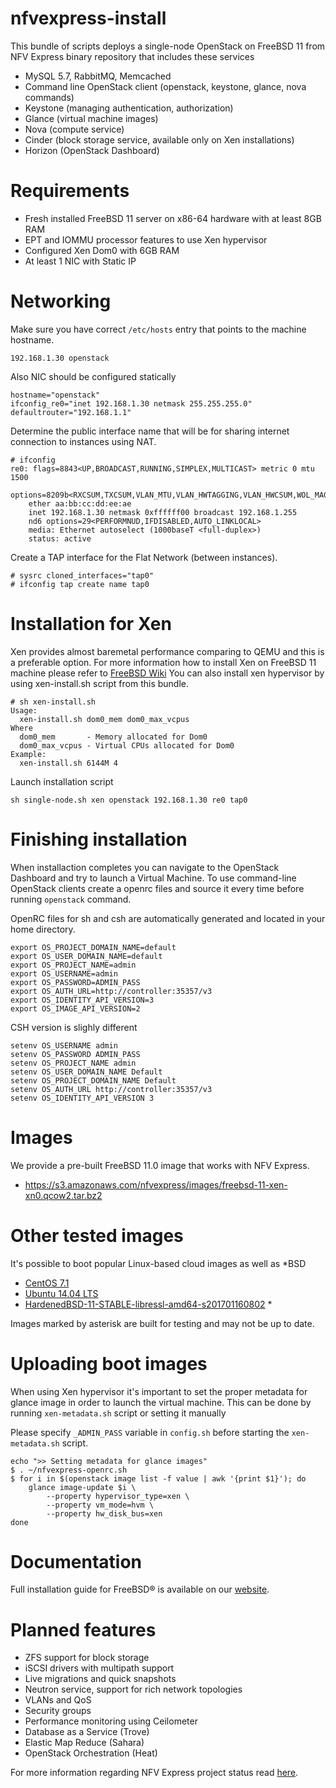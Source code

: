 # nfvexpress-install
This bundle of scripts deploys a single-node OpenStack on FreeBSD 11 from NFV Express binary repository that includes these services

- MySQL 5.7, RabbitMQ, Memcached
- Command line OpenStack client (openstack, keystone, glance, nova commands)
- Keystone (managing authentication, authorization)
- Glance (virtual machine images)
- Nova (compute service)
- Cinder (block storage service, available only on Xen installations)
- Horizon (OpenStack Dashboard)

# Requirements
- Fresh installed FreeBSD 11 server on x86-64 hardware with at least 8GB RAM
- EPT and IOMMU processor features to use Xen hypervisor
- Configured Xen Dom0 with 6GB RAM
- At least 1 NIC with Static IP

# Networking
Make sure you have correct ``/etc/hosts`` entry that points to the machine hostname.

```
192.168.1.30 openstack
```

Also NIC should be configured statically

```
hostname="openstack"
ifconfig_re0="inet 192.168.1.30 netmask 255.255.255.0"
defaultrouter="192.168.1.1"
```

Determine the public interface name that will be for sharing internet connection to instances using NAT.

```
# ifconfig
re0: flags=8843<UP,BROADCAST,RUNNING,SIMPLEX,MULTICAST> metric 0 mtu 1500
	options=8209b<RXCSUM,TXCSUM,VLAN_MTU,VLAN_HWTAGGING,VLAN_HWCSUM,WOL_MAGIC,LINKSTATE>
	ether aa:bb:cc:dd:ee:ae
	inet 192.168.1.30 netmask 0xffffff00 broadcast 192.168.1.255 
	nd6 options=29<PERFORMNUD,IFDISABLED,AUTO_LINKLOCAL>
	media: Ethernet autoselect (1000baseT <full-duplex>)
	status: active
```

Create a TAP interface for the Flat Network (between instances). 

```
# sysrc cloned_interfaces="tap0"
# ifconfig tap create name tap0
```

# Installation for Xen
Xen provides almost baremetal performance comparing to QEMU and this is a preferable option.
For more information how to install Xen on FreeBSD 11 machine please refer to [FreeBSD Wiki](https://wiki.freebsd.org/Xen)
You can also install xen hypervisor by using xen-install.sh script from this bundle.

```
# sh xen-install.sh 
Usage:
  xen-install.sh dom0_mem dom0_max_vcpus
Where
  dom0_mem       - Memory allocated for Dom0
  dom0_max_vcpus - Virtual CPUs allocated for Dom0
Example:
  xen-install.sh 6144M 4
```

Launch installation script

```
sh single-node.sh xen openstack 192.168.1.30 re0 tap0
```

# Finishing installation
When installaction completes you can navigate to the OpenStack Dashboard and try to launch a Virtual Machine.
To use command-line OpenStack clients create a openrc files and source it every time before running ``openstack`` command.

OpenRC files for sh and csh are automatically generated and located in your home directory.

```
export OS_PROJECT_DOMAIN_NAME=default
export OS_USER_DOMAIN_NAME=default
export OS_PROJECT_NAME=admin
export OS_USERNAME=admin
export OS_PASSWORD=ADMIN_PASS
export OS_AUTH_URL=http://controller:35357/v3
export OS_IDENTITY_API_VERSION=3
export OS_IMAGE_API_VERSION=2
```

CSH version is slighly different

```
setenv OS_USERNAME admin
setenv OS_PASSWORD ADMIN_PASS
setenv OS_PROJECT_NAME admin
setenv OS_USER_DOMAIN_NAME Default
setenv OS_PROJECT_DOMAIN_NAME Default
setenv OS_AUTH_URL http://controller:35357/v3
setenv OS_IDENTITY_API_VERSION 3
```

# Images
We provide a pre-built FreeBSD 11.0 image that works with NFV Express.

- https://s3.amazonaws.com/nfvexpress/images/freebsd-11-xen-xn0.qcow2.tar.bz2

# Other tested images
It's possible to boot popular Linux-based cloud images as well as *BSD

- [CentOS 7.1](http://cloud.centos.org/centos/7/images/CentOS-7-x86_64-GenericCloud-1503.qcow2)
- [Ubuntu 14.04 LTS](https://cloud-images.ubuntu.com/trusty/current/)
- [HardenedBSD-11-STABLE-libressl-amd64-s201701160802](https://s3.amazonaws.com/nfvexpress/images/hardened.qcow2.tar.bz2) *

Images marked by asterisk are built for testing and may not be up to date.


# Uploading boot images
When using Xen hypervisor it's important to set the proper metadata for glance image in order to launch the virtual machine. This can be done by running ``xen-metadata.sh`` script or setting it manually

Please specify ``_ADMIN_PASS`` variable in ``config.sh`` before starting the ``xen-metadata.sh`` script.

```
echo ">> Setting metadata for glance images"
$ . ~/nfvexpress-openrc.sh
$ for i in $(openstack image list -f value | awk '{print $1}'); do
    glance image-update $i \
        --property hypervisor_type=xen \
        --property vm_mode=hvm \
        --property hw_disk_bus=xen
done
```

# Documentation
Full installation guide for FreeBSD® is available on our [website](http://docs.nfvexpress.com/install-guide/).

# Planned features

- ZFS support for block storage
- iSCSI drivers with multipath support
- Live migrations and quick snapshots
- Neutron service, support for rich network topologies
- VLANs and QoS
- Security groups
- Performance monitoring using Ceilometer
- Database as a Service (Trove)
- Elastic Map Reduce (Sahara)
- OpenStack Orchestration (Heat)

For more information regarding NFV Express project status read [here](https://github.com/nfvexpress/nfvexpress/blob/master/README.md).


